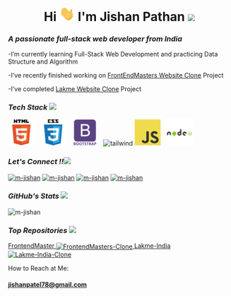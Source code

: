 
<h1 align="center">Hi <img src="https://raw.githubusercontent.com/ABSphreak/ABSphreak/master/gifs/Hi.gif" width="35"> I'm Jishan Pathan <img src="https://camo.githubusercontent.com/d3359cb00ab0b5ed8f2e1fe3fceb4fbaf3b614340f8c0db99c17b9f50b351770/68747470733a2f2f656d6f6a69732e736c61636b6d6f6a69732e636f6d2f656d6f6a69732f696d616765732f313533313834393433302f343234362f626c6f622d73756e676c61737365732e6769663f31353331383439343330" width="35"></h1>
<h3><i>A passionate full-stack web developer from India</i></h3>

-I’m currently learning Full-Stack Web Development and practicing Data Structure and Algorithm

-I’ve recently finished working on [FrontEndMasters Website Clone](https://github.com/jishanpatel7/FrontEndMasters-Website-Clone) Project

-I’ve completed [Lakme Website Clone](https://github.com/jishanpatel7/Consruct-Week-Lakme-Project) Project

<h3><i>Tech Stack <img src="https://camo.githubusercontent.com/beb64ff21c883e318e4f5db5231c2ba4175705bea1c9249e82a41ab375db4f75/68747470733a2f2f6d65646961322e67697068792e636f6d2f6d656469612f51737347456d706b79454f684243623765312f67697068792e6769663f6369643d656366303565343761306e336769316266716e74716d6f62386739616964316f796a327772336473336d67373030626c267269643d67697068792e676966" width="35"/></i></h3>
<p>
<a><img src="https://raw.githubusercontent.com/devicons/devicon/master/icons/html5/html5-original-wordmark.svg" alt="html5" width="60" height="60"/></a> &nbsp; 
<a><img src="https://raw.githubusercontent.com/devicons/devicon/master/icons/css3/css3-original-wordmark.svg" alt="css3" width="60" height="60"/> </a> &nbsp;
<a><img src="https://raw.githubusercontent.com/devicons/devicon/master/icons/bootstrap/bootstrap-plain-wordmark.svg" alt="bootstrap" width="60" height="60"/></a> &nbsp;
<a><img src="https://www.vectorlogo.zone/logos/tailwindcss/tailwindcss-icon.svg" alt="tailwind" width="60" height="60"/></a> 
<a><img src="https://raw.githubusercontent.com/devicons/devicon/master/icons/javascript/javascript-original.svg" alt="javascript" width="60" height="60"/></a> &nbsp; 
<a><img src="https://raw.githubusercontent.com/devicons/devicon/master/icons/nodejs/nodejs-original-wordmark.svg" alt="nodejs" width="60" height="60"/></a> &nbsp; 
</p>

<h3><i>Let's Connect !!<img src="https://raw.githubusercontent.com/ShahriarShafin/ShahriarShafin/main/Assets/handshake.gif" width="100" /></i></h3>
<p align="left">

<a href="https://www.linkedin.com/in/jishan-pathan-5b398b198/" target="blank"><img align="center" src="https://img.icons8.com/color/48/000000/linkedin-2--v2.png" alt="m-jishan" width="50" /></a>
<a href="https://www.instagram.com/s.h.a.a.n.4real/" target="blank"><img align="center" src="https://img.icons8.com/color/48/000000/instagram-new--v2.png" alt="m-jishan" width="50" /></a>
<a href="https://www.facebook.com/jishan.patel.67" target="blank"><img align="center" src="https://img.icons8.com/color/48/000000/facebook-new.png" alt="m-jishan" width="50" /></a>
<a href="https://twitter.com/JishanP07918509" target="blank"><img align="center" src="https://img.icons8.com/color/48/000000/twitter--v2.png" alt="m-jishan" width="50" /></a>
</p>

<h3><i>GitHub's Stats <img src="https://camo.githubusercontent.com/f11b92476ee793cfe97f20e0564ab552bd9bd670179d7b6772c59bb4d3218ca6/68747470733a2f2f692e70696e696d672e636f6d2f6f726967696e616c732f36352f63342f66342f36356334663435323537316265313236316539633632336637646134383861632e676966" width="35"/></i></h3>

<p>
<img align="center" src="https://github-readme-stats.vercel.app/api/top-langs/?username=m-sehrawat&layout=compact&include_all_commits=true&border_radius=0" alt="m-jishan" height="139"/>
</p>


<h3><i>Top Repositories <img src="https://external-content.duckduckgo.com/iu/?u=https%3A%2F%2Fblog.rapidapi.com%2Fwp-content%2Fuploads%2F2017%2F01%2Foctocat.gif&f=1&nofb=1" width="50" /> </i></h3>

<p>
<a href="https://github.com/jishanpatel7/FrontEndMasters-Website-Clone">
  FrontendMaster
<img align="center" src="https://img.icons8.com/color/48/000000/manager.png" alt="FrontendMasters-Clone"/>
</a>
  <a href="https://github.com/jishanpatel7/Consruct-Week-Lakme-Project">
    Lakme-India
<img align="center" src="https://img.icons8.com/color/48/000000/manager.png" alt="Lakme-India-Clone" />
</a>
</p>

<p>
  How to Reach at Me:
<h4><a href="jishanpatel78@gmail.com">jishanpatel78@gmail.com</a></h4>
</p>






